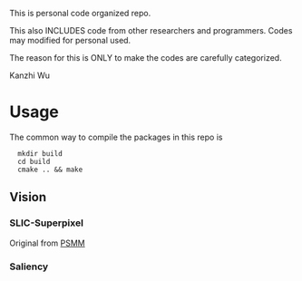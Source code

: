 This is personal code organized repo. 

This also INCLUDES code from other researchers and programmers. Codes may modified for personal used.

The reason for this is ONLY to make the codes are carefully categorized.

Kanzhi Wu

# Usage
The common way to compile the packages in this repo is
```
  mkdir build
  cd build
  cmake .. && make
```

## Vision

### SLIC-Superpixel
Original from [PSMM](https://github.com/PSMM/SLIC-Superpixels)


### Saliency 

